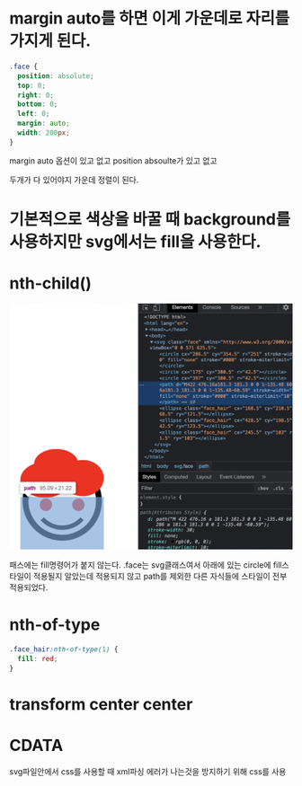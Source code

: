 # margin auto를 하면 이게 가운데로 자리를 가지게 된다.

```css
.face {
  position: absolute;
  top: 0;
  right: 0;
  bottom: 0;
  left: 0;
  margin: auto;
  width: 200px;
}
```

margin auto 옵션이 있고 없고
position absoulte가 있고 없고

두개가 다 있어야지 가운데 정렬이 된다.

# 기본적으로 색상을 바꿀 때 background를 사용하지만 svg에서는 fill을 사용한다.

# nth-child()

![](images/2021-09-26-14-46-47.png)

패스에는 fill명령어가 붙지 않는다.
.face는 svg클래스여서 아래에 있는 circle에 fill스타일이 적용될지 알았는데 적용되지 않고
path를 제외한 다른 자식들에 스타일이 전부 적용되었다.

# nth-of-type

```css
.face_hair:nth-of-type(1) {
  fill: red;
}
```

# transform center center

# CDATA
svg파일안에서 css를 사용할 때 xml파싱 에러가 나는것을 방지하기 위해 css를 사용